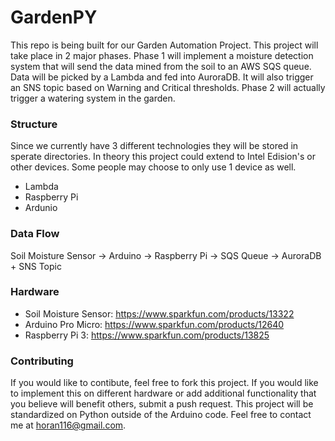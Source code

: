 # GardenPY
This repo is being built for our Garden Automation Project. This project will take place in 2 major phases. Phase 1 will 
implement a moisture detection system that will send the data mined from the soil to an AWS SQS queue. Data will be picked
by a Lambda and fed into AuroraDB. It will also trigger an SNS topic based on Warning and Critical thresholds. Phase 2 
will actually trigger a watering system in the garden.

### Structure
Since we currently have 3 different technologies they will be stored in sperate directories. In theory this project could
extend to Intel Edision's or other devices. Some people may choose to only use 1 device as well.
- Lambda
- Raspberry Pi
- Ardunio

### Data Flow
Soil Moisture Sensor -> Arduino -> Raspberry Pi -> SQS Queue -> AuroraDB + SNS Topic

### Hardware
- Soil Moisture Sensor: https://www.sparkfun.com/products/13322
- Arduino Pro Micro: https://www.sparkfun.com/products/12640
- Raspberry Pi 3: https://www.sparkfun.com/products/13825

### Contributing
If you would like to contibute, feel free to fork this project. If you would like to implement this on different hardware
or add additional functionality that you believe will benefit others, submit a push request. This project will be standardized
on Python outside of the Arduino code. Feel free to contact me at horan116@gmail.com.
